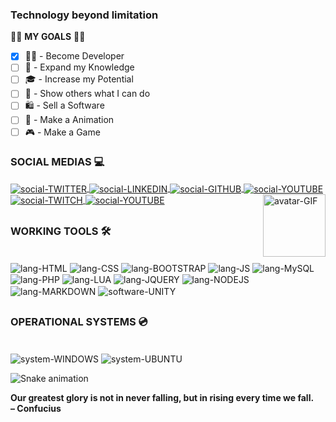 ### Technology beyond limitation

🐱‍👤 **MY GOALS** 🐱‍🏍
- [X] 👨‍💻 - Become Developer
- [ ] 🧠 - Expand my Knowledge
- [ ] 🎓 - Increase my Potential
- [ ] 🤩 - Show others what I can do
- [ ] 🛍 - Sell a Software
- [ ] 🎥 - Make a Animation
- [ ] 🎮 - Make a Game

<div style="display: inline_block">
  <h3>SOCIAL MEDIAS 💻</h3>
  <a href="https://twitter.com/poxayout">
    <img align="center" alt="social-TWITTER" src="https://img.shields.io/badge/Twitter-1DA1F2?style=for-the-badge&logo=twitter&logoColor=white" />
  </a>
  <a href="https://www.linkedin.com/in/lucas-torres-8a7b40196">
    <img align="center" alt="social-LINKEDIN" src="https://img.shields.io/badge/LinkedIn-0077B5?style=for-the-badge&logo=linkedin&logoColor=white" />
  </a>
  <a href="https://github.com/ImYout">
    <img align="center" alt="social-GITHUB" src="https://img.shields.io/badge/GitHub-100000?style=for-the-badge&logo=github&logoColor=white" />
  </a>
  <a href="https://www.youtube.com/channel/UCe5g-aoKTXgUjvu1jJRMAbA">
    <img align="center" alt="social-YOUTUBE" src="https://img.shields.io/badge/YouTube-FF0000?style=for-the-badge&logo=youtube&logoColor=white" />
  </a>
  <a href="https://www.twitch.tv/poxayout">
    <img align="center" alt="social-TWITCH" src="https://img.shields.io/badge/Twitch-9146FF?style=for-the-badge&logo=twitch&logoColor=white" />
  </a>
  <a href="https://www.youtube.com/channel/UCe5g-aoKTXgUjvu1jJRMAbA">
    <img align="center" alt="social-YOUTUBE" src="https://img.shields.io/badge/YouTube-FF0000?style=for-the-badge&logo=youtube&logoColor=white" />
  </a>
  <img align="right" width="100px" alt="avatar-GIF" src="https://i.imgur.com/86uEM0S.gif" />
  
  ##
  
  <h3>WORKING TOOLS 🛠</h3><br />
  <img align="center" alt="lang-HTML" src="https://img.shields.io/badge/HTML5-E34F26?style=for-the-badge&logo=html5&logoColor=white" />
  <img align="center" alt="lang-CSS" src="https://img.shields.io/badge/CSS3-1572B6?style=for-the-badge&logo=css3&logoColor=white" />
  <img align="center" alt="lang-BOOTSTRAP" src="https://img.shields.io/badge/Bootstrap-563D7C?style=for-the-badge&logo=bootstrap&logoColor=white" />
  <img align="center" alt="lang-JS" src="https://img.shields.io/badge/JavaScript-F7DF1E?style=for-the-badge&logo=javascript&logoColor=black" />
  <img align="center" alt="lang-MySQL" src="https://img.shields.io/badge/MySQL-00000F?style=for-the-badge&logo=mysql&logoColor=white" />
  <img align="center" alt="lang-PHP" src="https://img.shields.io/badge/PHP-777BB4?style=for-the-badge&logo=php&logoColor=white" />
  <img align="center" alt="lang-LUA" src="https://img.shields.io/badge/Lua-2C2D72?style=for-the-badge&logo=lua&logoColor=white" />
  <img align="center" alt="lang-JQUERY" src="https://img.shields.io/badge/jQuery-0769AD?style=for-the-badge&logo=jquery&logoColor=white" />
  <img align="center" alt="lang-NODEJS" src="https://img.shields.io/badge/Node.js-43853D?style=for-the-badge&logo=node.js&logoColor=whitee" />
  <img align="center" alt="lang-MARKDOWN" src="https://img.shields.io/badge/Markdown-000000?style=for-the-badge&logo=markdown&logoColor=white" />
  <img align="center" alt="software-UNITY" src="https://img.shields.io/badge/Unity-100000?style=for-the-badge&logo=unity&logoColor=white" />
  
  ##
  
  <h3>OPERATIONAL SYSTEMS 💿</h3><br />
  <img align="center" alt="system-WINDOWS" src="https://img.shields.io/badge/Windows-0078D6?style=for-the-badge&logo=windows&logoColor=white" />
  <img align="center" alt="system-UBUNTU" src="https://img.shields.io/badge/Ubuntu-E95420?style=for-the-badge&logo=ubuntu&logoColor=white" />
  <br />
</div>

![Snake animation](https://github.com/ImYout/ImYout/blob/output/github-contribution-grid-snake.svg)

<div>
  <strong>Our greatest glory is not in never falling, but in rising every time we fall. <br />– Confucius</strong>
</div>

